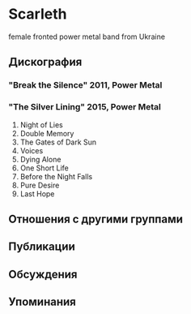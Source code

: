 # Scarleth

female fronted power metal band from Ukraine

## Дискография

### "Break the Silence" 2011, Power Metal



### "The Silver Lining" 2015, Power Metal

1.	Night of Lies 
2.	Double Memory	 
3.	The Gates of Dark Sun
4.	Voices 
5.	Dying Alone 
6.	One Short Life	 
7.	Before the Night Falls 
8.	Pure Desire 
9.	Last Hope


## Отношения с другими группами


## Публикации


## Обсуждения


## Упоминания

